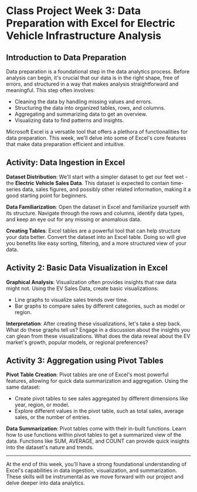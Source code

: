 # Class Project Week 3: Data Preparation with Excel for Electric Vehicle Infrastructure Analysis

## Introduction to Data Preparation

Data preparation is a foundational step in the data analytics process. Before analysis can begin, it's crucial that our data is in the right shape, free of errors, and structured in a way that makes analysis straightforward and meaningful. This step often involves:

- Cleaning the data by handling missing values and errors.
- Structuring the data into organized tables, rows, and columns.
- Aggregating and summarizing data to get an overview.
- Visualizing data to find patterns and insights.

Microsoft Excel is a versatile tool that offers a plethora of functionalities for data preparation. This week, we'll delve into some of Excel's core features that make data preparation efficient and intuitive.

## Activity: Data Ingestion in Excel

**Dataset Distribution**: 
We'll start with a simpler dataset to get our feet wet - the **Electric Vehicle Sales Data**. This dataset is expected to contain time-series data, sales figures, and possibly other related information, making it a good starting point for beginners.

**Data Familiarization**: 
Open the dataset in Excel and familiarize yourself with its structure. Navigate through the rows and columns, identify data types, and keep an eye out for any missing or anomalous data.

**Creating Tables**: 
Excel tables are a powerful tool that can help structure your data better. Convert the dataset into an Excel table. Doing so will give you benefits like easy sorting, filtering, and a more structured view of your data.

## Activity 2: Basic Data Visualization in Excel

**Graphical Analysis**: 
Visualization often provides insights that raw data might not. Using the EV Sales Data, create basic visualizations:

- Line graphs to visualize sales trends over time.
- Bar graphs to compare sales by different categories, such as model or region.

**Interpretation**: 
After creating these visualizations, let's take a step back. What do these graphs tell us? Engage in a discussion about the insights you can glean from these visualizations. What does the data reveal about the EV market's growth, popular models, or regional preferences?

## Activity 3: Aggregation using Pivot Tables

**Pivot Table Creation**: 
Pivot tables are one of Excel's most powerful features, allowing for quick data summarization and aggregation. Using the same dataset:

- Create pivot tables to see sales aggregated by different dimensions like year, region, or model.
- Explore different values in the pivot table, such as total sales, average sales, or the number of entries.

**Data Summarization**: 
Pivot tables come with their in-built functions. Learn how to use functions within pivot tables to get a summarized view of the data. Functions like SUM, AVERAGE, and COUNT can provide quick insights into the dataset's nature and trends.

---

At the end of this week, you'll have a strong foundational understanding of Excel's capabilities in data ingestion, visualization, and summarization. These skills will be instrumental as we move forward with our project and delve deeper into data analytics.